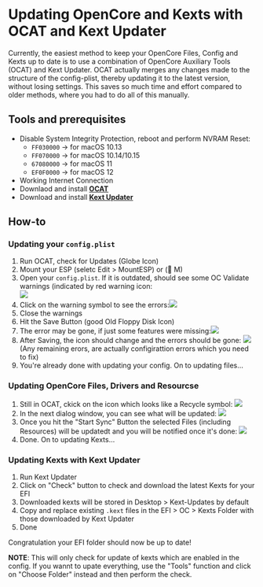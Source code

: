# Updating OpenCore and Kexts with OCAT and Kext Updater
Currently, the easiest method to keep your OpenCore Files, Config and Kexts up to date is to use a combination of OpenCore Auxiliary Tools (OCAT) and Kext Updater. OCAT actually merges any changes made to the structure of the config-plist, thereby updating it to the latest version, without losing settings. This saves so much time and effort compared to older methods, where you had to do all of this manually.

## Tools and prerequisites
- Disable System Integrity Protection, reboot and perform NVRAM Reset: 
	- `FF030000` &rarr; for macOS 10.13
	- `FF070000` &rarr; for macOS 10.14/10.15
	- `67080000` &rarr; for macOS 11
	- `EF0F0000` &rarr; for macOS 12
- Working Internet Connection
- Downlaod and install [**OCAT**](https://github.com/ic005k/QtOpenCoreConfig/releases)
- Download and install [**Kext Updater**](https://www.sl-soft.de/en/kext-updater/)

## How-to

### Updating your `config.plist`
1. Run OCAT, check for Updates (Globe Icon)
2. Mount your ESP (seletc Edit > MountESP) or ( M)
3. Open your `config.plist`. If it is outdated, should see some OC Validate warnings (indicated by red warning icon: </br>![](/Users/kl45u5/Desktop/OCAT_errors.png)
4. Click on the warning symbol to see the errors:![](/Users/kl45u5/Desktop/OCAT_errors2.png)
5. Close the warnings
6. Hit the Save Button (good Old Floppy Disk Icon)
7. The error may be gone, if just some features were missing:![](/Users/kl45u5/Desktop/Save.png)
8. After Saving, the icon should change and the errors should be gone: ![](/Users/kl45u5/Desktop/ConfigOK.png) (Any remaining erors, are actually configirattion errors which you need to fix)
9. You're already done with updating your config. On to updating files…

### Updating OpenCore Files, Drivers and Resourcse
1. Still in OCAT, ckick on the icon which looks like a Recycle symbol: ![](/Users/kl45u5/Desktop/Update.png)
2. In the next dialog window, you can see what will be updated: ![](/Users/kl45u5/Desktop/Sync.png)
3. Once you hit the "Start Sync" Button the selected Files (including Resources) will be updatedt and you will be notified once it's done: ![](/Users/kl45u5/Desktop/Done.png)
4. Done. On to updating Kexts…

### Updating Kexts with Kext Updater
1. Run Kext Updater
2. Click on "Check" button to check and download the latest Kexts for your EFI
3. Downloaded kexts will be stored in Desktop > Kext-Updates by default
4. Copy and replace existing `.kext` files in the EFI > OC > Kexts Folder with those downloaded by Kext Updater
5. Done

Congratulation your EFI folder should now be up to date!

**NOTE**: This will only check for update of kexts which are enabled in the config. If you wannt to upate everything, use the "Tools" function and click on "Choose Folder" instead and then perform the check.
